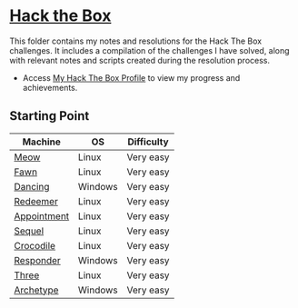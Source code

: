 # [Hack the Box](https://www.hackthebox.com/) 
This folder contains my notes and resolutions for the Hack The Box challenges. It includes a compilation of the challenges I have solved, along with relevant notes and scripts created during the resolution process.

* Access [My Hack The Box Profile](https://app.hackthebox.com/profile/1318646) to view my progress and achievements.


## Starting Point
| Machine                                      | OS      | Difficulty |
|----------------------------------------------|---------|------------|
| [Meow](./starting_point/meow/)               | Linux   | Very easy  | 
| [Fawn](./starting_point/fawn/)               | Linux   | Very easy  | 
| [Dancing](./starting_point/dancing/)         | Windows | Very easy  | 
| [Redeemer](./starting_point/redeemer/)       | Linux   | Very easy  | 
| [Appointment](./starting_point/appointment/) | Linux   | Very easy  | 
| [Sequel](./starting_point/sequel/)           | Linux   | Very easy  | 
| [Crocodile](./starting_point/crocodile/)     | Linux   | Very easy  | 
| [Responder](./starting_point/responder/)     | Windows | Very easy  | 
| [Three](./starting_point/three/)             | Linux   | Very easy  | 
| [Archetype](./starting_point/archetype/)     | Windows | Very easy  | 